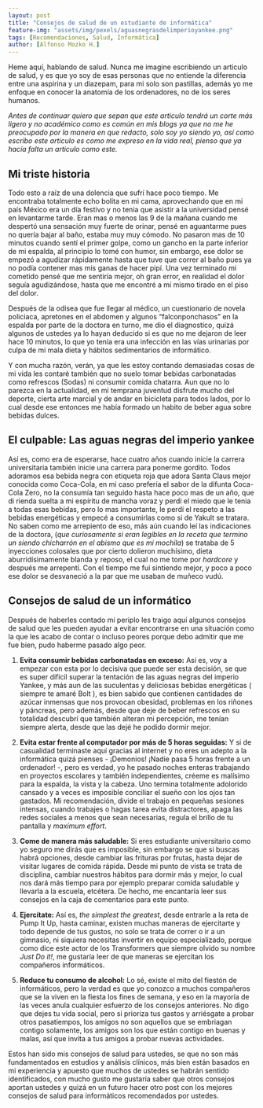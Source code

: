 ```yaml
---
layout: post
title: "Consejos de salud de un estudiante de informática"
feature-img: "assets/img/pexels/aguasnegrasdelimperioyankee.png"
tags: [Recomendaciones, Salud, Informática]
author: [Alfonso Mozko H.]
---
```

Heme aquí, hablando de salud. Nunca me imagine escribiendo un articulo de salud, y es que yo soy de esas personas que no entiende la diferencia entre una aspirina y un diazepam, para mi solo son pastillas, además yo me enfoque en conocer la anatomía de los ordenadores, no de los seres humanos.

*Antes de continuar quiero que sepan que este articulo tendrá un corte más ligero y no académico como es común en mis blogs ya que no me he preocupado por la manera en que redacto, solo soy yo siendo yo, así como escribo este articulo es como me expreso en la vida real, pienso que ya hacía falta un articulo como este.*

## Mi triste historia 
Todo esto a raíz de una dolencia que sufrí hace poco tiempo. Me encontraba totalmente echo bolita en mi cama, aprovechando que en mi país México era un día festivo y no tenia que asistir a la universidad pensé en levantarme tarde. Eran mas o menos las 9 de la mañana cuando me despertó una sensación muy fuerte de orinar, pensé en aguantarme pues no quería bajar al baño, estaba muy muy cómodo. No pasaron mas de 10 minutos cuando sentí el primer golpe, como un gancho en la parte inferior de mi espalda, al principio lo tomé con humor, sin embargo, ese dolor se empezó a agudizar rápidamente hasta que tuve que correr al baño pues ya no podía contener mas mis ganas de hacer pipí. Una vez terminado mi cometido pensé que me sentiría mejor, oh gran error, en realidad el dolor seguía agudizándose, hasta que me encontré a mí mismo tirado en el piso del dolor.

Después de la odisea que fue llegar al médico, un cuestionario de novela policiaca, apretones en el abdomen y algunos “falconponchasos” en la espalda por parte de la doctora en turno, me dio el diagnostico, quizá algunos de ustedes ya lo hayan deducido si es que no me dejaron de leer hace 10 minutos, lo que yo tenía era una infección en las vías urinarias por culpa de mi mala dieta y hábitos sedimentarios de informático.

Y con mucha razón, verán, ya que les estoy contando demasiadas cosas de mi vida les contaré también que no suelo tomar bebidas carbonatadas como refrescos (Sodas) ni consumir comida chatarra. Aun que no lo parezca en la actualidad, en mi temprana juventud disfrute mucho del deporte, cierta arte marcial y de andar en bicicleta para todos lados, por lo cual desde ese entonces me había formado un habito de beber agua sobre bebidas dulces.

## El culpable: Las aguas negras del imperio yankee
Así es, como era de esperarse, hace cuatro años cuando inicie la carrera universitaria también inicie una carrera para ponerme gordito. Todos adoramos esa bebida negra con etiqueta roja que adora Santa Claus mejor conocida como Coca-Cola, en mi caso prefería el sabor de la difunta Coca-Cola Zero, no la consumía tan seguido hasta hace poco mas de un año, que di rienda suelta a mi espíritu de mancha voraz y perdí el miedo que le tenia a todas esas bebidas, pero lo mas importante, le perdí el respeto a las bebidas energéticas y empecé a consumirlas como si de Yakult se tratara.
No saben como me arrepiento de eso, más aún cuando leí las indicaciones de la doctora, (*que curiosamente si eran legibles en la receta que termino un siendo chicharrón en el abismo que es mi mochila*) se trataba de 5 inyecciones colosales que por cierto dolieron muchísimo, dieta aburridísimamente blanda y reposo, el cual no me tome por *hardcore* y después me arrepentí.
Con el tiempo me fui sintiendo mejor, y poco a poco ese dolor se desvaneció a la par que me usaban de muñeco vudú. 

## Consejos de salud de un informático 
Después de haberles contado mi periplo les traigo aquí algunos consejos de salud que les pueden ayudar a evitar encontrarse en una situación como la que les acabo de contar o incluso peores porque debo admitir que me fue bien, pudo haberme pasado algo peor.

1. **Evita consumir bebidas carbonatadas en exceso:** Así es, voy a empezar con esta por lo decisiva que puede ser esta decisión, se que es super difícil superar la tentación de las aguas negras del imperio Yankee, y más aun de las suculentas y deliciosas bebidas energéticas ( siempre te amaré Bolt ), es bien sabido que contienen cantidades de azúcar inmensas que nos provocan obesidad, problemas en los riñones y páncreas, pero además, desde que deje de beber refrescos en su totalidad descubrí que también alteran mi percepción, me tenían siempre alerta, desde que las dejé he podido dormir mejor.

2. **Evita estar frente al computador por más de 5 horas seguidas:** Y si de casualidad terminaste aquí gracias al internet y no eres un adepto a la informática quizá pienses - ¡Demonios! ¡Nadie pasa 5 horas frente a un ordenador! -, pero es verdad, yo he pasado noches enteras trabajando en proyectos escolares y también independientes, créeme es malísimo para la espalda, la vista y la cabeza. Uno termina totalmente adolorido cansado y a veces es imposible conciliar el sueño con los ojos tan gastados. Mi recomendación, divide el trabajo en pequeñas sesiones intensas, cuando trabajes o hagas tarea evita distractores, apaga las redes sociales a menos que sean necesarias, regula el brillo de tu pantalla y *maximum effort*.

3. **Come de manera más saludable:** Si eres estudiante universitario como yo seguro me dirás que es imposible, sin embargo se que si buscas habrá opciones, desde cambiar las frituras por frutas, hasta dejar de visitar lugares de comida rápida. Desde mi punto de vista se trata de disciplina, cambiar nuestros hábitos para dormir más y mejor, lo cual nos dará más tiempo para por ejemplo preparar comida saludable y llevarla a la escuela, etcétera. De hecho, me encantaría leer sus consejos en la caja de comentarios para este punto.

4. **Ejercítate:** Así es, *the simplest the greatest*, desde entrarle a la reta de Pump It Up, hasta caminar, existen muchas maneras de ejercitarte y todo depende de tus gustos, no solo se trata de correr o ir a un gimnasio, ni siquiera necesitas invertir en equipo especializado, porque como dice este actor de los Transformers que siempre olvido su nombre *Just Do it!*, me gustaría leer de que maneras se ejercitan los compañeros informáticos.

5. **Reduce tu consumo de alcohol:** Lo sé, existe el mito del fiestón de informáticos, pero la verdad es que yo conozco a muchos compañeros que se la viven en la fiesta los fines de semana, y eso en la mayoría de las veces anula cualquier esfuerzo de los consejos anteriores. No digo que dejes tu vida social, pero si prioriza tus gastos y arriésgate a probar otros pasatiempos, los amigos no son aquellos que se embriagan contigo solamente, los amigos son los que están contigo en buenas y malas, así que invita a tus amigos a probar nuevas actividades.


Estos han sido mis consejos de salud para ustedes, se que no son más fundamentados en estudios y análisis clínicos, más bien están basados en mi experiencia y apuesto que muchos de ustedes se habrán sentido identificados, con mucho gusto me gustaría saber que otros consejos aportan ustedes y quizá en un futuro hacer otro post con los mejores consejos de salud para informáticos recomendados por ustedes.
